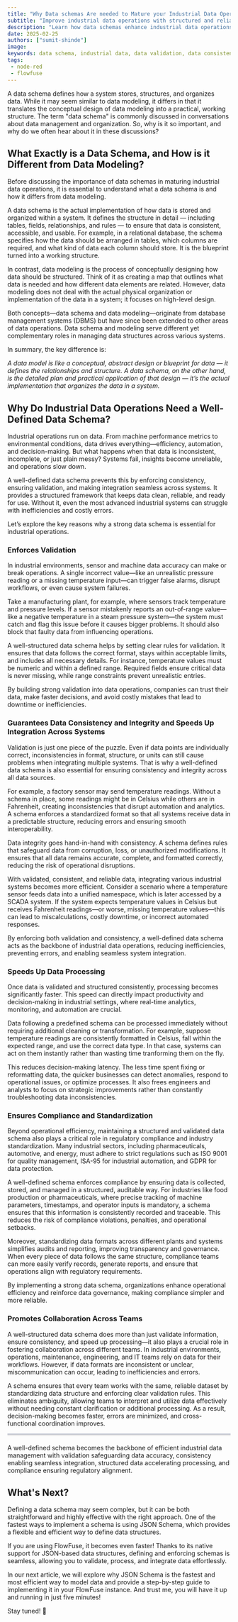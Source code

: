 ```yaml
--- 
title: "Why Data schemas Are needed to Mature your Industrial Data Operations" 
subtitle: "Improve industrial data operations with structured and reliable data."
description: "Learn how data schemas enhance industrial data operations by improving consistency, validation, processing speed, and compliance."
date: 2025-02-25
authors: ["sumit-shinde"]
image: 
keywords: data schema, industrial data, data validation, data consistency, data integrity, industrial automation, data processing, compliance, standardization, FlowFuse, Node-RED, JSON Schema, data modeling, data governance, real-time analytics, data integration, operational efficiency, SCADA systems, manufacturing data, industrial IoT, structured data
tags: 
 - node-red
 - flowfuse
---
```


A data schema defines how a system stores, structures, and organizes data. While it may seem similar to data modeling, it differs in that it translates the conceptual design of data modeling into a practical, working structure. The term "data schema" is commonly discussed in conversations about data management and organization. So, why is it so important, and why do we often hear about it in these discussions?

<!--more-->


## What Exactly is a Data Schema, and How is it Different from Data Modeling?

Before discussing the importance of data schemas in maturing industrial data operations, it is essential to understand what a data schema is and how it differs from data modeling.

A data schema is the actual implementation of how data is stored and organized within a system. It defines the structure in detail — including tables, fields, relationships, and rules — to ensure that data is consistent, accessible, and usable. For example, in a relational database, the schema specifies how the data should be arranged in tables, which columns are required, and what kind of data each column should store. It is the blueprint turned into a working structure.

In contrast, data modeling is the process of conceptually designing how data should be structured. Think of it as creating a map that outlines what data is needed and how different data elements are related. However, data modeling does not deal with the actual physical organization or implementation of the data in a system; it focuses on high-level design.

Both concepts—data schema and data modeling—originate from database management systems (DBMS) but have since been extended to other areas of data operations. Data schema and modeling serve different yet complementary roles in managing data structures across various systems.

In summary, the key difference is:

*A data model is like a conceptual, abstract design or blueprint for data — it defines the relationships and structure. A data schema, on the other hand, is the detailed plan and practical application of that design — it’s the actual implementation that organizes the data in a system.*

## Why Do Industrial Data Operations Need a Well-Defined Data Schema?

Industrial operations run on data. From machine performance metrics to environmental conditions, data drives everything—efficiency, automation, and decision-making. But what happens when that data is inconsistent, incomplete, or just plain messy? Systems fail, insights become unreliable, and operations slow down.

A well-defined data schema prevents this by enforcing consistency, ensuring validation, and making integration seamless across systems. It provides a structured framework that keeps data clean, reliable, and ready for use. Without it, even the most advanced industrial systems can struggle with inefficiencies and costly errors.

Let’s explore the key reasons why a strong data schema is essential for industrial operations.

### Enforces Validation

In industrial environments, sensor and machine data accuracy can make or break operations. A single incorrect value—like an unrealistic pressure reading or a missing temperature input—can trigger false alarms, disrupt workflows, or even cause system failures.

Take a manufacturing plant, for example, where sensors track temperature and pressure levels. If a sensor mistakenly reports an out-of-range value—like a negative temperature in a steam pressure system—the system must catch and flag this issue before it causes bigger problems. It should also block that faulty data from influencing operations.

A well-structured data schema helps by setting clear rules for validation. It ensures that data follows the correct format, stays within acceptable limits, and includes all necessary details. For instance, temperature values must be numeric and within a defined range. Required fields ensure critical data is never missing, while range constraints prevent unrealistic entries.

By building strong validation into data operations, companies can trust their data, make faster decisions, and avoid costly mistakes that lead to downtime or inefficiencies.

### Guarantees Data Consistency and Integrity and Speeds Up Integration Across Systems

Validation is just one piece of the puzzle. Even if data points are individually correct, inconsistencies in format, structure, or units can still cause problems when integrating multiple systems. That is why a well-defined data schema is also essential for ensuring consistency and integrity across all data sources.

For example, a factory sensor may send temperature readings. Without a schema in place, some readings might be in Celsius while others are in Fahrenheit, creating inconsistencies that disrupt automation and analytics. A schema enforces a standardized format so that all systems receive data in a predictable structure, reducing errors and ensuring smooth interoperability.

Data integrity goes hand-in-hand with consistency. A schema defines rules that safeguard data from corruption, loss, or unauthorized modifications. It ensures that all data remains accurate, complete, and formatted correctly, reducing the risk of operational disruptions.

With validated, consistent, and reliable data, integrating various industrial systems becomes more efficient. Consider a scenario where a temperature sensor feeds data into a unified namespace, which is later accessed by a SCADA system. If the system expects temperature values in Celsius but receives Fahrenheit readings—or worse, missing temperature values—this can lead to miscalculations, costly downtime, or incorrect automated responses.

By enforcing both validation and consistency, a well-defined data schema acts as the backbone of industrial data operations, reducing inefficiencies, preventing errors, and enabling seamless system integration.

### Speeds Up Data Processing

Once data is validated and structured consistently, processing becomes significantly faster. This speed can directly impact productivity and decision-making in industrial settings, where real-time analytics, monitoring, and automation are crucial.

Data following a predefined schema can be processed immediately without requiring additional cleaning or transformation. For example, suppose temperature readings are consistently formatted in Celsius, fall within the expected range, and use the correct data type. In that case, systems can act on them instantly rather than wasting time tranforming them on the fly.

This reduces decision-making latency. The less time spent fixing or reformatting data, the quicker businesses can detect anomalies, respond to operational issues, or optimize processes. It also frees engineers and analysts to focus on strategic improvements rather than constantly troubleshooting data inconsistencies.

### Ensures Compliance and Standardization

Beyond operational efficiency, maintaining a structured and validated data schema also plays a critical role in regulatory compliance and industry standardization. Many industrial sectors, including pharmaceuticals, automotive, and energy, must adhere to strict regulations such as ISO 9001 for quality management, ISA-95 for industrial automation, and GDPR for data protection.

A well-defined schema enforces compliance by ensuring data is collected, stored, and managed in a structured, auditable way. For industries like food production or pharmaceuticals, where precise tracking of machine parameters, timestamps, and operator inputs is mandatory, a schema ensures that this information is consistently recorded and traceable. This reduces the risk of compliance violations, penalties, and operational setbacks.

Moreover, standardizing data formats across different plants and systems simplifies audits and reporting, improving transparency and governance. When every piece of data follows the same structure, compliance teams can more easily verify records, generate reports, and ensure that operations align with regulatory requirements.

By implementing a strong data schema, organizations enhance operational efficiency and reinforce data governance, making compliance simpler and more reliable.

### Promotes Collaboration Across Teams

A well-structured data schema does more than just validate information, ensure consistency, and speed up processing—it also plays a crucial role in fostering collaboration across different teams. In industrial environments, operations, maintenance, engineering, and IT teams rely on data for their workflows. However, if data formats are inconsistent or unclear, miscommunication can occur, leading to inefficiencies and errors.

A schema ensures that every team works with the same, reliable dataset by standardizing data structure and enforcing clear validation rules. This eliminates ambiguity, allowing teams to interpret and utilize data effectively without needing constant clarification or additional processing. As a result, decision-making becomes faster, errors are minimized, and cross-functional coordination improves.

<hr style="border: none; border-top: 3px solid rgba(173, 192, 252, 0.55); opacity: 0.3; margin-bottom: 20px;">

A well-defined schema becomes the backbone of efficient industrial data management with validation safeguarding data accuracy, consistency enabling seamless integration, structured data accelerating processing, and compliance ensuring regulatory alignment.

## What's Next?

Defining a data schema may seem complex, but it can be both straightforward and highly effective with the right approach. One of the fastest ways to implement a schema is using JSON Schema, which provides a flexible and efficient way to define data structures.

If you are using FlowFuse, it becomes even faster! Thanks to its native support for JSON-based data structures, defining and enforcing schemas is seamless, allowing you to validate, process, and integrate data effortlessly.

In our next article, we will explore why JSON Schema is the fastest and most efficient way to model data and provide a step-by-step guide to implementing it in your FlowFuse instance. And trust me, you will have it up and running in just five minutes!

Stay tuned! 🚀

